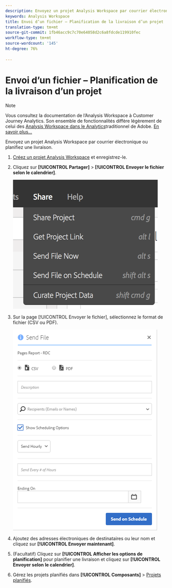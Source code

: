 ```yaml
---
description: Envoyez un projet Analysis Workspace par courrier électronique ou planifiez une livraison.
keywords: Analysis Workspace
title: Envoi d’un fichier – Planification de la livraison d’un projet
translation-type: tm+mt
source-git-commit: 1fb46acc9c7c70e64058d2c6a8fdcde119910fec
workflow-type: tm+mt
source-wordcount: '145'
ht-degree: 76%

---
```



# Envoi d’un fichier – Planification de la livraison d’un projet

>[!NOTE]
>
>Vous consultez la documentation de l’Analysis Workspace à Customer Journey Analytics. Son ensemble de fonctionnalités diffère légèrement de celui des [Analysis Workspace dans le Analytics](https://docs.adobe.com/content/help/fr-FR/analytics/analyze/analysis-workspace/home.html)traditionnel de Adobe. [En savoir plus...](/help/getting-started/cja-aa.md)

Envoyez un projet Analysis Workspace par courrier électronique ou planifiez une livraison.

1. [Créez un projet Analysis Workspace](https://docs.adobe.com/content/help/en/analytics/analyze/analysis-workspace/build-workspace-project/t-freeform-project.html) et enregistrez-le.
1. Cliquez sur **[!UICONTROL Partager]** > **[!UICONTROL Envoyer le fichier selon le calendrier]**.

   ![Résultat de l’étape](assets/send-file.png)

1. Sur la page [!UICONTROL Envoyer le fichier], sélectionnez le format de fichier (CSV ou PDF).

   ![Résultat de l’étape](assets/send-file-pop-up.png)

1. Ajoutez des adresses électroniques de destinataires ou leur nom et cliquez sur **[!UICONTROL Envoyer maintenant]**.
1. (Facultatif) Cliquez sur **[!UICONTROL Afficher les options de planification]** pour planifier une livraison et cliquez sur **[!UICONTROL Envoyer selon le calendrier]**.
1. Gérez les projets planifiés dans **[!UICONTROL Composants]** > [Projets planifiés](/help/analysis-workspace/curate-share/schedule-projects.md).
